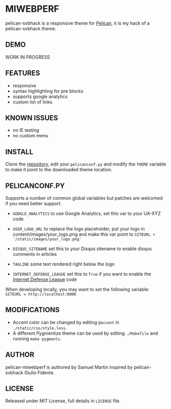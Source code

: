# MIWEBPERF

pelican-svbhack is a responsive theme for [Pelican](http://getpelican.com), it is my hack of a pelican-svbhack theme.

## DEMO

WORK IN PROGRESS



## FEATURES

- responsive
- syntax highlighting for pre blocks
- supports google analytics
- custom list of links

## KNOWN ISSUES

- no IE testing
- no custom menu

## INSTALL

Clone the [repository](https://github.com/martinsam/pelican-miwebperf), edit your `pelicanconf.py` and modify the `THEME` variable to make it point to the downloaded theme location.

## PELICANCONF.PY

Supports a number of common global variables but patches are welcomed if you need better support.

- `GOOGLE_ANALYTICS` to use Google Analytics, set this var to your UA-XYZ code

- `USER_LOGO_URL` to replace the logo placeholder, put your logo in content/images/your_logo.png and make this var point to `SITEURL + '/static/images/your_logo.png'`

- `DISQUS_SITENAME` set this to your Disqus sitename to enable disqus comments in articles

- `TAGLINE` some text rendered right below the logo

- `INTERNET_DEFENSE_LEAGUE` set this to `True` if you want to enable the [Internet Defense League](http://internetdefenseleague.org) code

When developing locally, you may want to set the following variable: `SITEURL = http://localhost:8000`

## MODIFICATIONS

- Accent color can be changed by editing `@accent` in `./static/css/style.less`.
- A different Pygmentize theme can be used by editing `./Makefile` and running `make pygments`.

## AUTHOR
pelican-miwebperf is authored by Samuel Martin inspired by pelican-svbhack Giulio Fidente.

## LICENSE

Released under MIT License, full details in `LICENSE` file.
